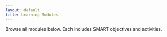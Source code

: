 ```yaml
---
layout: default
title: Learning Modules
---
```


Browse all modules below. Each includes SMART objectives and activities.
